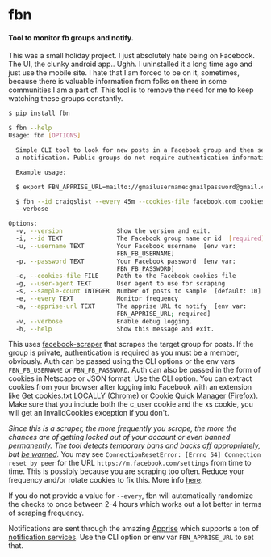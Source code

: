 # fbn
#### Tool to monitor fb groups and notify.
This was a small holiday project. I just absolutely hate being on Facebook.
The UI, the clunky android app.. Ughh. I uninstalled it a long time ago and just use the
mobile site.
I hate that I am forced to be on it, sometimes, because there is
valuable information from folks on there in some communities I am a part of. This tool
is to remove the need for me to keep watching these groups constantly.

```sh
$ pip install fbn

$ fbn --help
Usage: fbn [OPTIONS]

  Simple CLI tool to look for new posts in a Facebook group and then send you
  a notification. Public groups do not require authentication information.

  Example usage:

  $ export FBN_APPRISE_URL=mailto://gmailusername:gmailpassword@gmail.com

  $ fbn --id craigslist --every 45m --cookies-file facebook.com_cookies.txt
  --verbose

Options:
  -v, --version               Show the version and exit.
  -i, --id TEXT               The Facebook group name or id  [required]
  -u, --username TEXT         Your Facebook username  [env var:
                              FBN_FB_USERNAME]
  -p, --password TEXT         Your Facebook password  [env var:
                              FBN_FB_PASSWORD]
  -c, --cookies-file FILE     Path to the Facebook cookies file
  -g, --user-agent TEXT       User agent to use for scraping
  -s, --sample-count INTEGER  Number of posts to sample  [default: 10]
  -e, --every TEXT            Monitor frequency
  -a, --apprise-url TEXT      The apprise URL to notify  [env var:
                              FBN_APPRISE_URL; required]
  -v, --verbose               Enable debug logging.
  -h, --help                  Show this message and exit.
```

This uses [facebook-scraper](https://github.com/kevinzg/facebook-scraper) that scrapes the target group for posts.
If the group is private, authentication is required as you must be a member,
obviously. Auth can be passed using the CLI options or the env vars `FBN_FB_USERNAME` or `FBN_FB_PASSWORD`.
Auth can also be passed in the form of cookies in Netscape or JSON format. Use the CLI option.
You can extract cookies from your browser after logging into Facebook with
an extension like [Get cookies.txt LOCALLY (Chrome)](https://chrome.google.com/webstore/detail/get-cookiestxt-locally/cclelndahbckbenkjhflpdbgdldlbecc/)
or [Cookie Quick Manager (Firefox)](https://addons.mozilla.org/en-US/firefox/addon/cookie-quick-manager/).
Make sure that you include both the c_user cookie and the xs cookie, 
you will get an InvalidCookies exception if you don't.

*Since this is a scraper, the more frequently you scrape, the more the chances are of getting locked out of your account
or even banned permanently. The tool detects temporary bans and backs off appropriately, but [be warned](https://github.com/kevinzg/facebook-scraper/issues/409#issuecomment-907639417).*
You may see `ConnectionResetError: [Errno 54] Connection reset by peer` for the URL `https://m.facebook.com/settings` from time to time. This is possibly because you are scraping too often. Reduce your frequency and/or rotate cookies to fix this. More info [here](https://github.com/kevinzg/facebook-scraper/issues/763).

If you do not provide a value for `--every`, fbn will automatically randomize the checks to once between 2-4 hours which works out a lot better in terms of scraping frequency.

Notifications are sent through the amazing [Apprise](https://github.com/caronc/apprise) which supports a ton of 
[notification services](https://github.com/caronc/apprise/wiki#notification-services). Use the CLI option
 or env var `FBN_APPRISE_URL` to set that.

